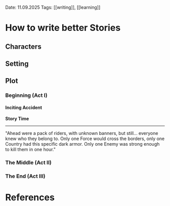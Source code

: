 Date: 11.09.2025
Tags: [[writing]], [[learning]]

# How to write better Stories

## Characters

## Setting

## Plot

### Beginning (Act I)

#### Inciting Accident

**Story Time**

---
"Ahead were a pack of riders, with unknown banners, but still... everyone knew who they belong to. Only one Force would cross the borders, only one Country had this specific dark armor. Only one Enemy was strong enough to kill them in one hour."

### The Middle (Act II)

### The End (Act III)

# References